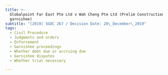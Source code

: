 ```yaml
---
title: >-
  Globalpoint Far East Pte Ltd v Wah Cheng Pte Ltd (Prelim Construction Pte Ltd,
  garnishee)
subtitle: "[2019] SGDC 267 / Decision Date: 20\_December\_2019"
tags:
  - Civil Procedure
  - Judgments and orders
  - Enforcement
  - Garnishee proceedings
  - Whether debt due or accruing due
  - Garnishee disputes
  - Whether trial necessary

---
```

